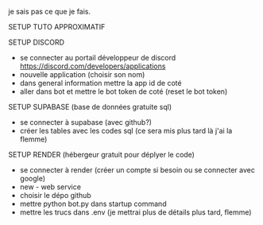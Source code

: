 je sais pas ce que je fais.

SETUP TUTO APPROXIMATIF

SETUP DISCORD
- se connecter au portail développeur de discord https://discord.com/developers/applications
- nouvelle application (choisir son nom)
- dans general information mettre la app id de coté
- aller dans bot et mettre le bot token de coté (reset le bot token)

SETUP SUPABASE (base de données gratuite sql)
- se connecter à supabase (avec github?)
- créer les tables avec les codes sql (ce sera mis plus tard là j'ai la flemme)

SETUP RENDER (hébergeur gratuit pour déplyer le code)
- se connecter à render (créer un compte si besoin ou se connecter avec google)
- new - web service
- choisir le dépo github
- mettre python bot.py dans startup command
- mettre les trucs dans .env (je mettrai plus de détails plus tard, flemme)
